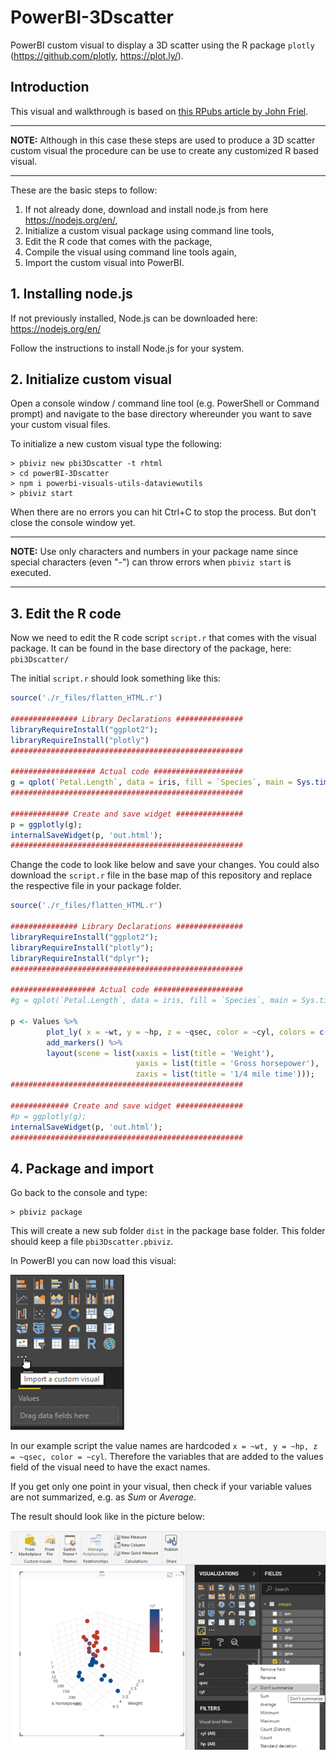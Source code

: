 # PowerBI-3Dscatter
PowerBI custom visual to display a 3D scatter using the R package `plotly` (<https://github.com/plotly>, <https://plot.ly/>).

## Introduction

This visual and walkthrough is based on [this RPubs article by John Friel](https://rpubs.com/jpf5046/313759). 

---

**NOTE:** Although in this case these steps are used to produce a 3D scatter custom visual the procedure can be use to create any customized R based visual.

---

These are the basic steps to follow:

1. If not already done, download and install node.js from here <https://nodejs.org/en/>,
2. Initialize a custom visual package using command line tools,
3. Edit the R code that comes with the package,
4. Compile the visual using command line tools again,
5. Import the custom visual into PowerBI.

## 1. Installing node.js
If not previously installed, Node.js can be downloaded here: <https://nodejs.org/en/>

Follow the instructions to install Node.js for your system.

## 2. Initialize custom visual

Open a console window / command line tool (e.g. PowerShell or Command prompt) and navigate to the base directory whereunder you want to save your custom visual files.

To initialize a new custom visual type the following:

```ShellSession
> pbiviz new pbi3Dscatter -t rhtml
> cd powerBI-3Dscatter
> npm i powerbi-visuals-utils-dataviewutils
> pbiviz start
```

When there are no errors you can hit Ctrl+C to stop the process. But don't close the console window yet.

---

**NOTE:** Use only characters and numbers in your package name since special characters (even "-") can throw errors when `pbiviz start` is executed.

---

## 3. Edit the R code
Now we need to edit the R code script `script.r` that comes with the visual package. It  can be found in the base directory of the package, here: `pbi3Dscatter/`

The initial `script.r` should look something like this:

```R
source('./r_files/flatten_HTML.r')

############### Library Declarations ###############
libraryRequireInstall("ggplot2");
libraryRequireInstall("plotly")
####################################################

################### Actual code ####################
g = qplot(`Petal.Length`, data = iris, fill = `Species`, main = Sys.time());
####################################################

############# Create and save widget ###############
p = ggplotly(g);
internalSaveWidget(p, 'out.html');
####################################################
```

Change the code to look like below and save your changes. You could also download the `script.r` file in the base map of this repository and replace the respective file in your package folder.

```R
source('./r_files/flatten_HTML.r')

############### Library Declarations ###############
libraryRequireInstall("ggplot2");
libraryRequireInstall("plotly");
libraryRequireInstall("dplyr");
####################################################

################### Actual code ####################
#g = qplot(`Petal.Length`, data = iris, fill = `Species`, main = Sys.time());

p <- Values %>%
        plot_ly( x = ~wt, y = ~hp, z = ~qsec, color = ~cyl, colors = c('#BF382A', '#0C4B8E')) %>%
        add_markers() %>%
        layout(scene = list(xaxis = list(title = 'Weight'),
                            yaxis = list(title = 'Gross horsepower'),
                            zaxis = list(title = '1/4 mile time')));
####################################################

############# Create and save widget ###############
#p = ggplotly(g);
internalSaveWidget(p, 'out.html');
####################################################
```

## 4. Package and import
Go back to the console and type:
```ShellSession
> pbiviz package
```

This will create a new sub folder `dist` in the package base folder.
This folder should keep a file `pbi3Dscatter.pbiviz`.

In PowerBI you can now load this visual:

![Figure 1: Import a custom visual.](images/pbi_import.png "Import custom visual")

In our example script the value names are hardcoded ```x = ~wt, y = ~hp, z = ~qsec, color = ~cyl```.
Therefore the variables that are added to the values field of the visual need to have the exact names.

If you get only one point in your visual, then check if your variable values are not summarized, e.g. as _Sum_ or _Average_.

The result should look like in the picture below:

![Figure 2: Result.](images/result.png "Import custom visual")
